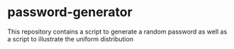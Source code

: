 # password-generator
This repository contains a script to generate a random password as well as a script to illustrate the uniform distribution
